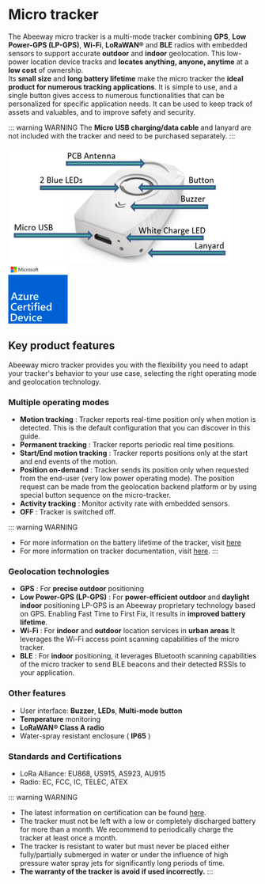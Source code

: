 
# Micro tracker
The Abeeway micro tracker is a multi-mode tracker combining **GPS**, **Low Power-GPS (LP-GPS)**, **Wi-Fi**, **LoRaWAN®** and **BLE** radios with embedded sensors to support accurate **outdoor** and **indoor** geolocation. This low-power location device tracks and **locates anything, anyone, anytime** at a **low cost** of ownership.<br/>
Its **small size** and **long battery lifetime** make the micro tracker the **ideal product for numerous tracking applications**. It is simple to use, and a single button gives access to numerous functionalities that can be personalized for specific application needs. It can be used to keep track of assets and valuables, and to improve safety and security. 

::: warning WARNING
The **Micro USB charging/data cable** and lanyard are not included with the tracker and need to be purchased separately.
:::

<img src="./images/MicrotrackerHWarrows_450x234.png" border="0" />
<img src="./images/image_azure_certification.png" border="0" />

## Key product features
Abeeway micro tracker provides you with the flexibility you need to adapt your tracker's behavior to your use case, selecting the right operating mode and geolocation technology.

### Multiple operating modes

* **Motion tracking** : Tracker reports real-time position only when motion is detected. This is the default configuration that you can discover in this guide.
* **Permanent tracking** : Tracker reports periodic real time positions.
* **Start/End motion tracking** : Tracker reports positions only at the start and end events of the motion.
* **Position on-demand** : Tracker sends its position only when requested from the end-user (very low power operating mode). The position request can be made from the geolocation backend platform or by using special button sequence on the micro-tracker.
* **Activity tracking** : Monitor activity rate with embedded sensors.
* **OFF** : Tracker is switched off.

::: warning WARNING
* For more information on the battery lifetime of the tracker, visit [here](../../D-Reference/PowerConsumption_R)
* For more information on tracker documentation, visit [here](../../D-Reference/DocLibrary_R/#TrackersRefGuide).
:::

### Geolocation technologies

* **GPS** : For **precise outdoor** positioning
* **Low Power-GPS (LP-GPS)** : For **power-efficient outdoor** and **daylight indoor** positioning
LP-GPS is an Abeeway proprietary technology based on GPS. Enabling Fast Time to First Fix, it results in **improved battery lifetime**.
* **Wi-Fi** : For **indoor** and **outdoor** location services in **urban areas**
It leverages the Wi-Fi access point scanning capabilities of the micro tracker.
* **BLE** : For **indoor** positioning, it leverages Bluetooth scanning capabilities of the micro tracker to send BLE beacons and their detected RSSIs to your application.

### Other features
* User interface: **Buzzer**, **LEDs**, **Multi-mode button**
* **Temperature** monitoring
* **LoRaWAN® Class A radio**
* Water-spray resistant enclosure ( **IP65** )

### Standards and Certifications
* LoRa Alliance: EU868, US915, AS923, AU915
* Radio: EC, FCC, IC, TELEC, ATEX

::: warning WARNING
 * The latest information on certification can be found [here](/D-Reference/DocLibrary_R/#certifications).
 * The tracker must not be left with a low or completely discharged battery for more than a month. We recommend to periodically charge the tracker at least once a month. 
 * The tracker is resistant to water but must never be placed either fully/partially submerged in water or under the influence of high pressure water spray jets for significantly long periods of time. 
 * **The warranty of the tracker is avoid if used incorrectly.**
:::
